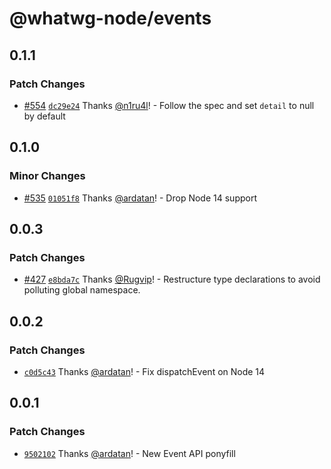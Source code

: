 # @whatwg-node/events

## 0.1.1

### Patch Changes

- [#554](https://github.com/ardatan/whatwg-node/pull/554)
  [`dc29e24`](https://github.com/ardatan/whatwg-node/commit/dc29e24a27921a39a8a3009f9fe32f5c8e6b3b50)
  Thanks [@n1ru4l](https://github.com/n1ru4l)! - Follow the spec and set `detail` to null by default

## 0.1.0

### Minor Changes

- [#535](https://github.com/ardatan/whatwg-node/pull/535)
  [`01051f8`](https://github.com/ardatan/whatwg-node/commit/01051f8b3408ac26612b8d8ea2702a3f7e6667af)
  Thanks [@ardatan](https://github.com/ardatan)! - Drop Node 14 support

## 0.0.3

### Patch Changes

- [#427](https://github.com/ardatan/whatwg-node/pull/427)
  [`e8bda7c`](https://github.com/ardatan/whatwg-node/commit/e8bda7cdf440a7f4bb617ee1b5df8ee1becb4ad6)
  Thanks [@Rugvip](https://github.com/Rugvip)! - Restructure type declarations to avoid polluting
  global namespace.

## 0.0.2

### Patch Changes

- [`c0d5c43`](https://github.com/ardatan/whatwg-node/commit/c0d5c43a1c4d3d9fcdf542472fabdebd5118fe23)
  Thanks [@ardatan](https://github.com/ardatan)! - Fix dispatchEvent on Node 14

## 0.0.1

### Patch Changes

- [`9502102`](https://github.com/ardatan/whatwg-node/commit/9502102b265945b37ee38b276ec1533fae0f308f)
  Thanks [@ardatan](https://github.com/ardatan)! - New Event API ponyfill
